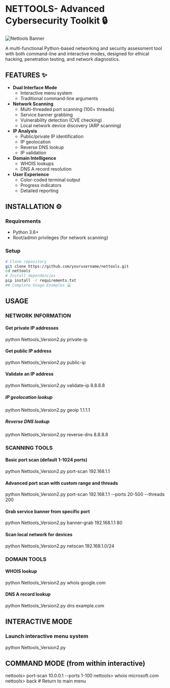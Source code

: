 # NETTOOLS- Advanced Cybersecurity Toolkit 🔒

![Nettools Banner](https://i.imgur.com/JKvQx8E.png)

A multi-functional Python-based networking and security assessment tool with both command-line and interactive modes, designed for ethical hacking, penetration testing, and network diagnostics.

## FEATURES ✨

- **Dual Interface Mode**
  - Interactive menu system
  - Traditional command-line arguments
- **Network Scanning**
  - Multi-threaded port scanning (100+ threads)
  - Service banner grabbing
  - Vulnerability detection (CVE checking)
  - Local network device discovery (ARP scanning)
- **IP Analysis**
  - Public/private IP identification
  - IP geolocation
  - Reverse DNS lookup
  - IP validation
- **Domain Intelligence**
  - WHOIS lookups
  - DNS A record resolution
- **User Experience**
  - Color-coded terminal output
  - Progress indicators
  - Detailed reporting

## INSTALLATION ⚙️

### Requirements
- Python 3.6+
- Root/admin privileges (for network scanning)

### Setup
```bash
# Clone repository
git clone https://github.com/yourusername/nettools.git
cd nettools
# Install dependencies
pip install -r requirements.txt
## Complete Usage Examples 💻

```

## USAGE
### NETWORK INFORMATION
#### Get private IP addresses
python Nettools_Version2.py private-ip

#### Get public IP address 
python Nettools_Version2.py public-ip

#### Validate an IP address
python Nettools_Version2.py validate-ip 8.8.8.8

##### IP geolocation lookup
python Nettools_Version2.py geoip 1.1.1.1

##### Reverse DNS lookup
python Nettools_Version2.py reverse-dns 8.8.8.8

### SCANNING TOOLS
#### Basic port scan (default 1-1024 ports)
python Nettools_Version2.py port-scan 192.168.1.1

#### Advanced port scan with custom range and threads
python Nettools_Version2.py port-scan 192.168.1.1 --ports 20-500 --threads 200

#### Grab service banner from specific port  
python Nettools_Version2.py banner-grab 192.168.1.1 80

#### Scan local network for devices
python Nettools_Version2.py netscan 192.168.1.0/24

### DOMAIN TOOLS  
#### WHOIS lookup
python Nettools_Version2.py whois google.com

#### DNS A record lookup
python Nettools_Version2.py dns example.com

## INTERACTIVE MODE
### Launch interactive menu system
python Nettools_Version2.py

## COMMAND MODE (from within interactive)
nettools> port-scan 10.0.0.1 --ports 1-100
nettools> whois microsoft.com
nettools> back  # Return to main menu
